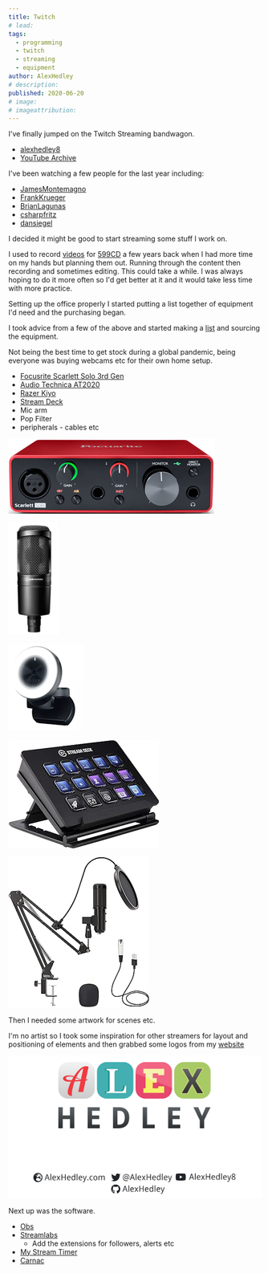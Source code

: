 ```yaml
---
title: Twitch
# lead:
tags:
  - programming
  - twitch
  - streaming
  - equipment
author: AlexHedley
# description:
published: 2020-06-20
# image:
# imageattribution:
---
```


I've finally jumped on the Twitch Streaming bandwagon.

- [alexhedley8](https://www.twitch.tv/alexhedley8)
- [YouTube Archive](https://www.youtube.com/playlist?list=PL_HSdprUDuLykPAunhmNNq7CFoclCsqs-)

I've been watching a few people for the last year including:

- [JamesMontemagno](https://twitch.tv/JamesMontemagno)
- [FrankKrueger](https://twitch.tv/FrankKrueger)
- [BrianLagunas](https://twitch.tv/BrianLagunas)
- [csharpfritz](https://twitch.tv/csharpfritz)
- [dansiegel](https://twitch.tv/dansiegel)

I decided it might be good to start streaming some stuff I work on.

I used to record [videos](https://www.youtube.com/user/599CDTechHelp) for [599CD](http://www.599cd.com/) a few years back when I had more time on my hands but planning them out. Running through the content then recording and sometimes editing. This could take a while. I was always hoping to do it more often so I'd get better at it and it would take less time with more practice.

Setting up the office properly I started putting a list together of equipment I'd need and the purchasing began.

I took advice from a few of the above and started making a [list](https://gist.github.com/AlexHedley/67ae90dcab192a20ef51209242f7928e) and sourcing the equipment.

Not being the best time to get stock during a global pandemic, being everyone was buying webcams etc for their own home setup.

- [Focusrite Scarlett Solo 3rd Gen](https://focusrite.com/en/usb-audio-interface/scarlett/scarlett-solo)
- [Audio Technica AT2020](https://eu.audio-technica.com/AT2020)
- [Razer Kiyo](https://www.razer.com/gaming-broadcaster/razer-kiyo)
- [Stream Deck](https://www.elgato.com/en/gaming/stream-deck)
- Mic arm
- Pop Filter
- peripherals - cables etc

![Focusrite Scarlett Solo 3rd Gen](images/equipment/Focusrite-Scarlett-Solo-3rd-Gen.png "Focusrite Scarlett Solo 3rd Gen")

![AT2020](images/equipment/at2020.png "AT2020")

![Razer Kiyo](images/equipment/razer-kiyo.png "Razer Kiyo")

![Stream Deck](images/equipment/Stream-Deck.jpg "Stream Deck")

![Peripherals](images/equipment/peripherals.jpg "Peripherals")

Then I needed some artwork for scenes etc.

I'm no artist so I took some inspiration for other streamers for layout and positioning of elements and then grabbed some logos from my [website](http://alexhedley.com/)

![Twitch Scene](images/Twitch-Scene.png "Twitch Scene")

Next up was the software.

- [Obs](https://obsproject.com/)
- [Streamlabs](https://streamlabs.com/)
  - Add the extensions for followers, alerts etc
- [My Stream Timer](http://www.mystreamtimer.com/)
- [Carnac](http://carnackeys.com/)
